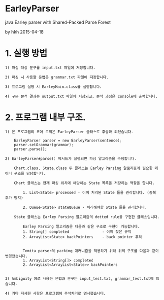# EarleyParser
java Earley parser with Shared-Packed Parse Forest

by hkh 2015-04-18

# 1. 실행 방법

	1) 파싱 대상 문구를 input.txt 파일에 저장합니다.
	
	2) 파싱 시 사용할 문법은 grammar.txt 파일에 저장합니다.
	
	3) 프로그램 실행 시 EarleyMain.class를 실행합니다.
	
	4) 구문 분석 결과는 output.txt 파일에 저장되고, 분석 과정은 console에 출력합니다.

	
# 2. 프로그램 내부 구조.

	1) 본 프로그램의 코어 로직은 EarleyParser 클래스로 추상화 되었습니다.

		EarleyParser parser = new EarleyParser(sentence);
		parser.setGrammar(grammar);
		parser.parse();
		
	2) EarleyParser#parse() 메서드가 실행되면 파싱 알고리즘을 수행합니다.
	
		Chart.class, State.class 두 클래스는 Earley Parsing 알로리즘에 필요한 데이터 구조를 담당합니다. 
		
		Chart 클래스는 현재 파싱 위치에 해당하는 State 목록을 저장하는 역할을 합니다.
			
			1. List<State> processed - 이미 처리된 State 들을 관리합니다. (중복 추가 방지)
			
			2. Queue<State> stateQueue - 처리해야할 State 들을 관리합니다.
			
		State 클래스는 Earley Parsing 알고리즘의 dotted rule를 구현한 클래스입니다.
		
			Earley Parsing 알고리즘은 다음과 같은 구조로 구현이 가능합니다.
			1. String[] completed				- 이미 찾은 규칙
			2. ArrayList<State> backPointers 	- back pointer 추적
			
			
			Tomita parser의 packing 매커니즘을 적용하기 위해 위의 구조를 다음과 같이 변경했습니다.
			1. ArrayList<String[]> completed	
			2. ArrayList<ArrayList<State>> backPointers
	
	
	3) Ambiguity 예로 사용한 문법과 문구는 input_test.txt, grammar_test.txt에 있습니다.

	4) 기타 자세한 사항은 프로그램에 주석처리로 명시했습니다. 


